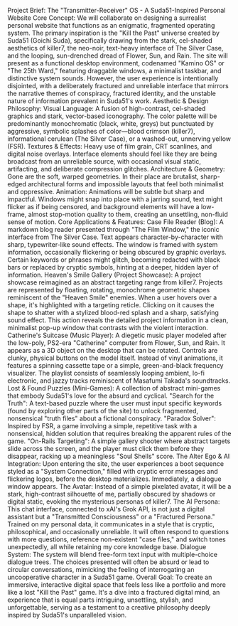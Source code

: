 Project Brief: The "Transmitter-Receiver" OS - A Suda51-Inspired Personal Website
Core Concept: We will collaborate on designing a surrealist personal website that functions as an enigmatic, fragmented operating system. The primary inspiration is the "Kill the Past" universe created by Suda51 (Goichi Suda), specifically drawing from the stark, cel-shaded aesthetics of killer7, the neo-noir, text-heavy interface of The Silver Case, and the looping, sun-drenched dread of Flower, Sun, and Rain.
The site will present as a functional desktop environment, codenamed "Kamino OS" or "The 25th Ward," featuring draggable windows, a minimalist taskbar, and distinctive system sounds. However, the user experience is intentionally disjointed, with a deliberately fractured and unreliable interface that mirrors the narrative themes of conspiracy, fractured identity, and the unstable nature of information prevalent in Suda51's work.
Aesthetic & Design Philosophy:
Visual Language: A fusion of high-contrast, cel-shaded graphics and stark, vector-based iconography. The color palette will be predominantly monochromatic (black, white, greys) but punctuated by aggressive, symbolic splashes of color—blood crimson (killer7), informational cerulean (The Silver Case), or a washed-out, unnerving yellow (FSR).
Textures & Effects: Heavy use of film grain, CRT scanlines, and digital noise overlays. Interface elements should feel like they are being broadcast from an unreliable source, with occasional visual static, artifacting, and deliberate compression glitches.
Architecture & Geometry: Gone are the soft, warped geometries. In their place are brutalist, sharp-edged architectural forms and impossible layouts that feel both minimalist and oppressive.
Animation: Animations will be subtle but sharp and impactful. Windows might snap into place with a jarring sound, text might flicker as if being censored, and background elements will have a low-frame, almost stop-motion quality to them, creating an unsettling, non-fluid sense of motion.
Core Applications & Features:
Case File Reader (Blog): A markdown blog reader presented through "The Film Window," the iconic interface from The Silver Case. Text appears character-by-character with sharp, typewriter-like sound effects. The window is framed with system information, occasionally flickering or being obscured by graphic overlays. Certain keywords or phrases might glitch, becoming redacted with black bars or replaced by cryptic symbols, hinting at a deeper, hidden layer of information.
Heaven's Smile Gallery (Project Showcase): A project showcase reimagined as an abstract targeting range from killer7. Projects are represented by floating, rotating, monochrome geometric shapes reminiscent of the "Heaven Smile" enemies. When a user hovers over a shape, it's highlighted with a targeting reticle. Clicking on it causes the shape to shatter with a stylized blood-red splash and a sharp, satisfying sound effect. This action reveals the detailed project information in a clean, minimalist pop-up window that contrasts with the violent interaction.
Catherine's Suitcase (Music Player): A diegetic music player modeled after the low-poly, PS2-era "Catherine" computer from Flower, Sun, and Rain. It appears as a 3D object on the desktop that can be rotated. Controls are clunky, physical buttons on the model itself. Instead of vinyl animations, it features a spinning cassette tape or a simple, green-and-black frequency visualizer. The playlist consists of seamlessly looping ambient, lo-fi electronic, and jazzy tracks reminiscent of Masafumi Takada's soundtracks.
Lost & Found Puzzles (Mini-Games): A collection of abstract mini-games that embody Suda51's love for the absurd and cyclical.
"Search for the Truth": A text-based puzzle where the user must input specific keywords (found by exploring other parts of the site) to unlock fragmented, nonsensical "truth files" about a fictional conspiracy.
"Paradox Solver": Inspired by FSR, a game involving a simple, repetitive task with a nonsensical, hidden solution that requires breaking the apparent rules of the game.
"On-Rails Targeting": A simple gallery shooter where abstract targets slide across the screen, and the player must click them before they disappear, racking up a meaningless "Soul Shells" score.
The Alter Ego & AI Integration:
Upon entering the site, the user experiences a boot sequence styled as a "System Connection," filled with cryptic error messages and flickering logos, before the desktop materializes. Immediately, a dialogue window appears.
The Avatar: Instead of a simple pixelated avatar, it will be a stark, high-contrast silhouette of me, partially obscured by shadows or digital static, evoking the mysterious personas of killer7.
The AI Persona: This chat interface, connected to xAI's Grok API, is not just a digital assistant but a "Transmitted Consciousness" or a "Fractured Persona." Trained on my personal data, it communicates in a style that is cryptic, philosophical, and occasionally unreliable. It will often respond to questions with more questions, reference non-existent "case files," and switch tones unexpectedly, all while retaining my core knowledge base.
Dialogue System: The system will blend free-form text input with multiple-choice dialogue trees. The choices presented will often be absurd or lead to circular conversations, mimicking the feeling of interrogating an uncooperative character in a Suda51 game.
Overall Goal: To create an immersive, interactive digital space that feels less like a portfolio and more like a lost "Kill the Past" game. It's a dive into a fractured digital mind, an experience that is equal parts intriguing, unsettling, stylish, and unforgettable, serving as a testament to a creative philosophy deeply inspired by Suda51's unparalleled vision.